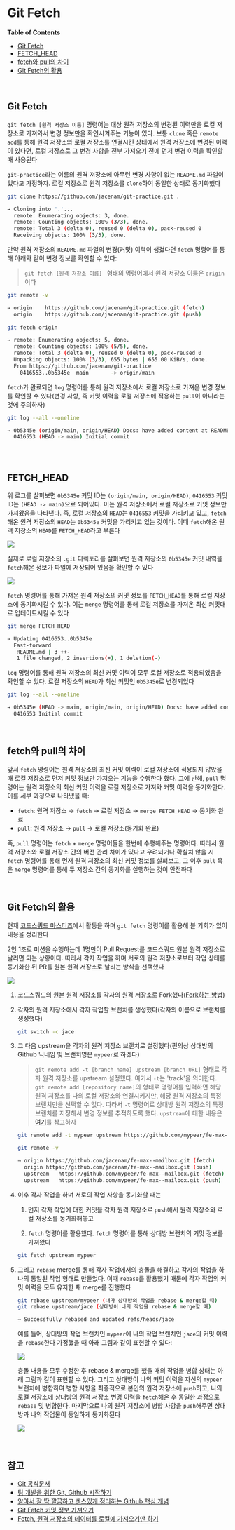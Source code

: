 # Git Fetch

**Table of Contents**

- [Git Fetch](#1-Git-Fetch)
- [FETCH_HEAD](#2-FETCH_HEAD)
- [fetch와 pull의 차이](#3-fetch와-pull의-차이)
- [Git Fetch의 활용](#4-Git-Fetch의-활용)

<br>

## Git Fetch

`git fetch [원격 저장소 이름]` 명령어는 대상 원격 저장소의 변경된 이력만을 로컬 저장소로 가져와서 변경 정보만을 확인시켜주는 기능이 있다. 보통  `clone` 혹은 `remote add`를 통해 원격 저장소와 로컬 저장소를 연결시킨 상태에서 원격 저장소에 변경된 이력이 있다면, 로컬 저장소로 그 변경 사항을 전부 가져오기 전에 먼저 변경 이력을 확인할 때 사용된다 

`git-practice`라는 이름의 원격 저장소에 아무런 변경 사항이 없는 `README.md` 파일이 있다고 가정하자. 로컬 저장소로 원격 저장소를 `clone`하여 동일한 상태로 동기화했다

```bash
git clone https://github.com/jacenam/git-practice.git .

→ Cloning into '.'...
  remote: Enumerating objects: 3, done.
  remote: Counting objects: 100% (3/3), done.
  remote: Total 3 (delta 0), reused 0 (delta 0), pack-reused 0
  Receiving objects: 100% (3/3), done.
```

만약 원격 저장소의 `README.md` 파일의 변경(커밋) 이력이 생겼다면 `fetch` 명령어를 통해 아래와 같이 변경 정보를 확인할 수 있다:

> `git fetch [원격 저장소 이름] ` 형태의 명령어에서 원격 저장소 이름은 `origin`이다

```bash
git remote -v 

→ origin	https://github.com/jacenam/git-practice.git (fetch)
  origin	https://github.com/jacenam/git-practice.git (push)
  
git fetch origin

→ remote: Enumerating objects: 5, done.
  remote: Counting objects: 100% (5/5), done.
  remote: Total 3 (delta 0), reused 0 (delta 0), pack-reused 0
  Unpacking objects: 100% (3/3), 655 bytes | 655.00 KiB/s, done.
  From https://github.com/jacenam/git-practice
    0416553..0b5345e  main       -> origin/main 
```

`fetch`가 완료되면 `log` 명령어를 통해 원격 저장소에서 로컬 저장소로 가져온 변경 정보를 확인할 수 있다(변경 사항, 즉 커밋 이력을 로컬 저장소에 적용하는 `pull`이 아니라는 것에 주의하자)

```bash
git log --all --oneline

→ 0b5345e (origin/main, origin/HEAD) Docs: have added content at README.md
  0416553 (HEAD -> main) Initial commit
```

### <br>

## FETCH_HEAD

위 로그를 살펴보면 `0b5345e` 커밋 ID는 `(origin/main, origin/HEAD)`, `0416553` 커밋 ID는 `(HEAD -> main)`으로 되어있다. 이는 원격 저장소에서 로컬 저장소로 커밋 정보만 가져왔음을 나타낸다. 즉, 로컬 저장소의 `HEAD`는 `0416553` 커밋을 가리키고 있고, `fetch`해온 원격 저장소의  `HEAD`는 `0b5345e` 커밋을 가리키고 있는 것이다. 이때 `fetch`해온 원격 저장소의 `HEAD`를 `FETCH_HEAD`라고 부른다

<img src="https://ifh.cc/g/DfZb0V.png" style="max-width: 100%" align="center">

실제로 로컬 저장소의 `.git` 디렉토리를 살펴보면 원격 저장소의  `0b5345e` 커밋 내역을 `fetch`해온 정보가 파일에 저장되어 있음을 확인할 수 있다

<img src="https://ifh.cc/g/SSDVBy.png" style="max-width: 100%" align="center">

`fetch` 명령어를 통해 가져온 원격 저장소의 커밋 정보를 `FETCH_HEAD`를 통해 로컬 저장소에 동기화시킬 수 있다. 이는 `merge` 명령어를 통해 로컬 저장소를 가져온 최신 커밋대로 업데이트시킬 수 있다

```bash
git merge FETCH_HEAD

→ Updating 0416553..0b5345e
  Fast-forward
   README.md | 3 ++-
   1 file changed, 2 insertions(+), 1 deletion(-)
```

`log` 명령어를 통해 원격 저장소의 최신 커밋 이력이 모두 로컬 저장소로 적용되었음을 확인할 수 있다. 로컬 저장소의  `HEAD`가 최신 커밋인 `0b5345e`로 변경되었다

```bash
git log --all --oneline

→ 0b5345e (HEAD -> main, origin/main, origin/HEAD) Docs: have added content at README.md
  0416553 Initial commit
```

<br>

## fetch와 pull의 차이

앞서 `fetch` 명령어는 원격 저장소의 최신 커밋 이력이 로컬 저장소에 적용되지 않았을 때 로컬 저장소로 먼저 커밋 정보만 가져오는 기능을 수행한다 했다. 그에 반해, `pull` 명령어는 원격 저장소의 최신 커밋 이력을 로컬 저장소로 가져와 커밋 이력을 동기화한다. 이를 세부 과정으로 나타냈을 때: 

- `fetch`: 원격 저장소 → `fetch` → 로컬 저장소 → `merge FETCH_HEAD` → 동기화 완료
- `pull`: 원격 저장소 → `pull` → 로컬 저장소(동기화 완료)

즉, `pull` 명령어는 `fetch` + `merge` 명령어들을 한번에 수행해주는 명령어다. 따라서 원격 저장소와 로컬 저장소 간의 버전 관리 차이가 있다고 우려되거나 확실치 않을 시 `fetch` 명령어를 통해 먼저 원격 저장소의 최신 커밋 정보를 살펴보고, 그 이후 `pull` 혹은 `merge` 명령어를 통해 두 저장소 간의 동기화를 실행하는 것이 안전하다

<br>

## Git Fetch의 활용

현재 [코드스쿼드 마스터즈](https://codesquad.kr/masters)에서 활동을 하며 `git fetch` 명령어를 활용해 볼 기회가 있어 내용을 정리한다

2인 1조로 미션을 수행하는데 1명만이 Pull Request를 코드스쿼드 원본 원격 저장소로 날리면 되는 상황이다. 따라서 각자 작업을 하며 서로의 원격 저장소로부터 작업 상태를 동기화한 뒤 PR를 원본 원격 저장소로 날리는 방식을 선택했다

<img src="https://ifh.cc/g/OMm789.jpg" style="max-width: 100%" align="center" />

1. 코드스쿼드의 원본 원격 저장소를 각자의 원격 저장소로 Fork했다([Fork하는 방법](https://github.com/jacenam/WIL-archive/blob/main/Git/Git%20Fork.md#3-Fork하는-방법))

2. 각자의 원격 저장소에서 각자 작업할 브랜치를 생성했다(각자의 이름으로 브랜치를 생성했다)

   ```bash
   git switch -c jace
   ```

3. 그 다음 upstream을 각자의 원격 저장소 브랜치로 설정했다(편의상 상대방의 Github 닉네임 및 브랜치명은 `mypeer`로 하겠다)

   > `git remote add -t [branch name] upstream [branch URL]` 형태로 각자 원격 저장소를 upstream 설정했다. 여기서 `-t`는 'track'을 의미한다. `git remote add [repository name]`의 형태로 명령어를 입력하면 해당 원격 저장소를 나의 로컬 저장소와 연결시키지만, 해당 원격 저장소의 특정 브랜치만을 선택할 수 없다. 따라서 `-t` 명령어로 상대방 원격 저장소의 특정 브랜치를 지정해서 변경 정보를 추적하도록 했다. `upstream`에 대한 내용은 [여기](https://github.com/jacenam/WIL-archive/blob/main/Git/Git%20Fork.md#4-fork를-위한-remote와-upstream에-대해-이해하기)를 참고하자

   ```bash
   git remote add -t mypeer upstream https://github.com/mypeer/fe-max--mailbox.git
   
   git remote -v 
   
   → origin	https://github.com/jacenam/fe-max--mailbox.git (fetch)
     origin	https://github.com/jacenam/fe-max--mailbox.git (push)
     upstream	https://github.com/mypeer/fe-max--mailbox.git (fetch)
     upstream	https://github.com/mypeer/fe-max--mailbox.git (push)
   ```

4. 이후 각자 작업을 하며 서로의 작업 사항을 동기화할 때는 

   1. 먼저 각자 작업에 대한 커밋을 각자 원격 저장소로 `push`해서 원격 저장소와 로컬 저장소를 동기화해놓고

   2.  `fetch` 명령어를 활용했다. `fetch` 명령어를 통해 상대방 브랜치의 커밋 정보를 가져왔다

      ```bash
      git fetch upstream mypeer
      ```

5. 그리고 `rebase` merge를 통해 각자 작업에서의 충돌을 해결하고 각자의 작업을 하나의 통일된 작업 형태로 만들었다. 이때 `rebase`를 활용했기 때문에 각자 작업의 커밋 이력을 모두 유지한 채 merge를 진행했다

   ```bash
   git rebase upstream/mypeer (내가 상대방의 작업을 rebase & merge할 때)
   git rebase upstream/jace (상대방이 나의 작업을 rebase & merge할 때)
   
   → Successfully rebased and updated refs/heads/jace
   ```

   예를 들어, 상대방의 작업 브랜치인 `mypeer`에 나의 작업 브랜치인 `jace`의 커밋 이력을 `rebase`한다 가정했을 때 아래 그림과 같이 표현할 수 있다:

   <img src="https://ifh.cc/g/SWWs0V.jpg" style="max-width: 100%" align="center">

   충돌 내용을 모두 수정한 후 rebase & merge를 했을 때의 작업물 병합 상태는 아래 그림과 같이 표현할 수 있다. 그리고 상대방이 나의 커밋 이력을 자신의 `mypeer` 브랜치에 병합하여 병합 사항을 최종적으로 본인의 원격 저장소에 `push`하고, 나의 로컬 저장소에 상대방의 원격 저장소 변경 이력을 `fetch`해온 후 동일한 과정으로 `rebase` 및 병합한다. 마지막으로 나의 원격 저장소에 병합 사항을 `push`해주면 상대방과 나의 작업물이 동일하게 동기화된다

   <img src="https://ifh.cc/g/V3hN2g.jpg" style="max-width: 100%" align="center">

<br>

## 참고

- [Git 공식문서](https://git-scm.com/docs)
- [팀 개발을 위한 Git, Github 시작하기](http://www.yes24.com/Product/Goods/85382769)
- [알아서 잘 딱 깔끔하고 센스있게 정리하는 Github 핵심 개념](https://m.yes24.com/Goods/Detail/108203273)
- [Git Fetch 커밋 정보 가져오기](https://velog.io/@devp1023/GIT-Fetch)
- [Fetch, 원격 저장소의 데이터를 로컬에 가져오기만 하기](https://backlog.com/git-tutorial/kr/stepup/stepup3_2.html)

